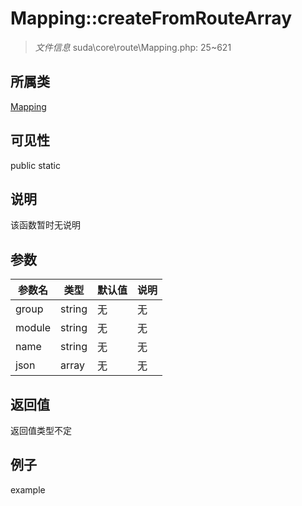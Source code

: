 # Mapping::createFromRouteArray

> *文件信息* suda\core\route\Mapping.php: 25~621
## 所属类 

[Mapping](../Mapping.md)

## 可见性

  public  static
## 说明

该函数暂时无说明

## 参数

 
| 参数名 | 类型 | 默认值 | 说明 |
|--------|-----|-------|-------|
 | group |  string | 无 | 无 |
 | module |  string | 无 | 无 |
 | name |  string | 无 | 无 |
 | json |  array | 无 | 无 |
## 返回值
返回值类型不定
## 例子

example